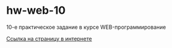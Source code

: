 # hw-web-10
10-е практическое задание в курсе WEB-программирование

[Ссылка на страницу в интернете](https://dianelks.github.io/hw-web-10/)
